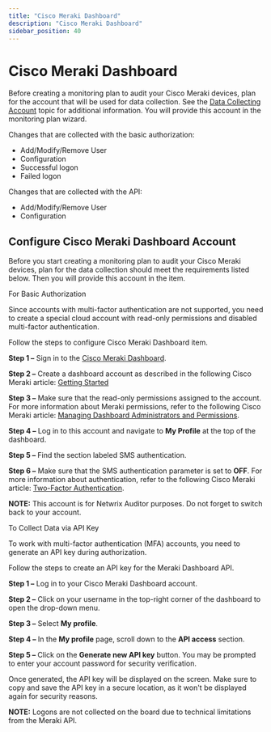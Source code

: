 ```yaml
---
title: "Cisco Meraki Dashboard"
description: "Cisco Meraki Dashboard"
sidebar_position: 40
---
```


# Cisco Meraki Dashboard

Before creating a monitoring plan to audit your Cisco Meraki devices, plan for the account that will
be used for data collection. See the
[Data Collecting Account](/docs/auditor/10.8/admin/monitoringplans/dataaccounts.md) topic for additional
information. You will provide this account in the monitoring plan wizard.

Changes that are collected with the basic authorization:

- Add/Modify/Remove User
- Configuration
- Successful logon
- Failed logon

Changes that are collected with the API:

- Add/Modify/Remove User
- Configuration

## Configure Cisco Meraki Dashboard Account

Before you start creating a monitoring plan to audit your Cisco Meraki devices, plan for the data
collection should meet the requirements listed below. Then you will provide this account in the
item.

For Basic Authorization

Since accounts with multi-factor authentication are not supported, you need to create a special
cloud account with read-only permissions and disabled multi-factor authentication.

Follow the steps to configure Cisco Meraki Dashboard item.

**Step 1 –** Sign in to the
[Cisco Meraki Dashboard](https://account.meraki.com/secure/login/dashboard_login).

**Step 2 –** Create a dashboard account as described in the following Cisco Meraki article:
[Getting Started](https://documentation.meraki.com/Getting_Started)

**Step 3 –** Make sure that the read-only permissions assigned to the account. For more information
about Meraki permissions, refer to the following Cisco Meraki article:
[Managing Dashboard Administrators and Permissions](https://documentation.meraki.com/zGeneral_Administration/Managing_Dashboard_Access/Managing_Dashboard_Administrators_and_Permissions).

**Step 4 –** Log in to this account and navigate to **My Profile** at the top of the dashboard.

**Step 5 –** Find the section labeled SMS authentication.

**Step 6 –** Make sure that the SMS authentication parameter is set to **OFF**. For more information
about authentication, refer to the following Cisco Meraki article:
[Two-Factor Authentication](https://documentation.meraki.com/zGeneral_Administration/Other_Topics/Two-Factor_Authentication).

**NOTE:** This account is for Netwrix Auditor purposes. Do not forget to switch back to your
account.

To Collect Data via API Key

To work with multi-factor authentication (MFA) accounts, you need to generate an API key during
authorization.

Follow the steps to create an API key for the Meraki Dashboard API.

**Step 1 –** Log in to your Cisco Meraki Dashboard account.

**Step 2 –** Click on your username in the top-right corner of the dashboard to open the drop-down
menu.

**Step 3 –** Select **My profile**.

**Step 4 –** In the **My profile** page, scroll down to the **API access** section.

**Step 5 –** Click on the **Generate new API key** button. You may be prompted to enter your account
password for security verification.

Once generated, the API key will be displayed on the screen. Make sure to copy and save the API key
in a secure location, as it won't be displayed again for security reasons.

**NOTE:** Logons are not collected on the board due to technical limitations from the Meraki API.
